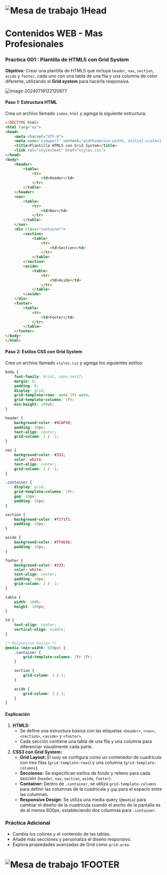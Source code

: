 # ![Mesa de trabajo 1Head](http://drive.google.com/uc?export=view&id=1p2rqX0Nck3MI8LKzYct_oEMRETRIhzTH)

# **Contenidos WEB - Mas Profesionales**

### Practica 001 : Plantilla de HTML5 con Grid System

**Objetivo:** Crear una plantilla de HTML5 que incluya `header`, `nav`, `section`, `aside` y `footer`, cada uno con una tabla de una fila y una columna de color diferente, utilizando el **Grid system** para hacerla responsiva.

![image-20240716122120877](C:\Users\juanc\AppData\Roaming\Typora\typora-user-images\image-20240716122120877.png)



#### Paso 1: Estructura HTML

Crea un archivo llamado `index.html` y agrega la siguiente estructura:

```html
<!DOCTYPE html>
<html lang="es">
<head>
    <meta charset="UTF-8">
    <meta name="viewport" content="width=device-width, initial-scale=1.0">
    <title>Plantilla HTML5 con Grid System</title>
    <link rel="stylesheet" href="styles.css">
</head>
<body>
    <header>
        <table>
            <tr>
                <td>Header</td>
            </tr>
        </table>
    </header>
    <nav>
        <table>
            <tr>
                <td>Nav</td>
            </tr>
        </table>
    </nav>
    <div class="container">
        <section>
            <table>
                <tr>
                    <td>Section</td>
                </tr>
            </table>
        </section>
        <aside>
            <table>
                <tr>
                    <td>Aside</td>
                </tr>
            </table>
        </aside>
    </div>
    <footer>
        <table>
            <tr>
                <td>Footer</td>
            </tr>
        </table>
    </footer>
</body>
</html>
```

#### Paso 2: Estilos CSS con Grid System

Crea un archivo llamado `styles.css` y agrega los siguientes estilos:

```css
body {
    font-family: Arial, sans-serif;
    margin: 0;
    padding: 0;
    display: grid;
    grid-template-rows: auto 1fr auto;
    grid-template-columns: 1fr;
    min-height: 100vh;
}

header {
    background-color: #4CAF50;
    padding: 10px;
    text-align: center;
    grid-column: 1 / -1;
}

nav {
    background-color: #333;
    color: white;
    text-align: center;
    grid-column: 1 / -1;
}

.container {
    display: grid;
    grid-template-columns: 1fr;
    gap: 10px;
    padding: 10px;
}

section {
    background-color: #f1f1f1;
    padding: 10px;
}

aside {
    background-color: #ffeb3b;
    padding: 10px;
}

footer {
    background-color: #333;
    color: white;
    text-align: center;
    padding: 10px;
    grid-column: 1 / -1;
}

table {
    width: 100%;
    height: 100px;
}

td {
    text-align: center;
    vertical-align: middle;
}

/* Responsive Design */
@media (min-width: 600px) {
    .container {
        grid-template-columns: 2fr 1fr;
    }

    section {
        grid-column: 1 / 2;
    }

    aside {
        grid-column: 2 / 3;
    }
}
```

#### Explicación

1. **HTML5:**
   - Se define una estructura básica con las etiquetas `<header>`, `<nav>`, `<section>`, `<aside>` y `<footer>`.
   - Cada sección contiene una tabla de una fila y una columna para diferenciar visualmente cada parte.
2. **CSS3 con Grid System:**
   - **Grid Layout:** El `body` se configura como un contenedor de cuadrícula con tres filas (`grid-template-rows`) y una columna (`grid-template-columns`).
   - **Secciones:** Se especifican estilos de fondo y relleno para cada sección (`header`, `nav`, `section`, `aside`, `footer`).
   - **Container:** Dentro de `.container`, se utiliza `grid-template-columns` para definir las columnas de la cuadrícula y `gap` para el espacio entre las columnas.
   - **Responsive Design:** Se utiliza una media query (`@media`) para cambiar el diseño de la cuadrícula cuando el ancho de la pantalla es de al menos 600px, estableciendo dos columnas para `.container`.

### Práctica Adicional

- Cambia los colores y el contenido de las tablas.
- Añade más secciones y personaliza el diseño responsivo.
- Explora propiedades avanzadas de Grid como `grid-area`.


# ![Mesa de trabajo 1FOOTER](http://drive.google.com/uc?export=view&id=1vwLVsNlcF2PEyv9fULe2cohQnVfwRWLg)

